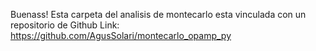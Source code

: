 Buenass!
Esta carpeta del analisis de montecarlo esta vinculada con un repositorio de Github
Link: 
https://github.com/AgusSolari/montecarlo_opamp_py